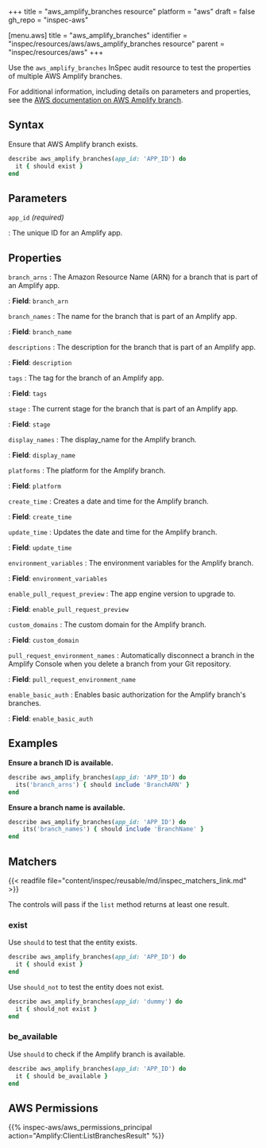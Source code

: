 +++
title = "aws_amplify_branches resource"
platform = "aws"
draft = false
gh_repo = "inspec-aws"

[menu.aws]
title = "aws_amplify_branches"
identifier = "inspec/resources/aws/aws_amplify_branches resource"
parent = "inspec/resources/aws"
+++

Use the `aws_amplify_branches` InSpec audit resource to test the properties of multiple AWS Amplify branches.

For additional information, including details on parameters and properties, see the [AWS documentation on AWS Amplify branch](https://docs.aws.amazon.com/amplify/latest/APIReference/API_App.html).

## Syntax

Ensure that AWS Amplify branch exists.

```ruby
describe aws_amplify_branches(app_id: 'APP_ID') do
  it { should exist }
end
```

## Parameters

`app_id` _(required)_

: The unique ID for an Amplify app.

## Properties

`branch_arns`
: The Amazon Resource Name (ARN) for a branch that is part of an Amplify app.

: **Field**: `branch_arn`

`branch_names`
: The name for the branch that is part of an Amplify app.

: **Field**: `branch_name`

`descriptions`
: The description for the branch that is part of an Amplify app.

: **Field**: `description`

`tags`
: The tag for the branch of an Amplify app.

: **Field**: `tags`

`stage`
: The current stage for the branch that is part of an Amplify app.

: **Field**: `stage`

`display_names`
: The display_name for the Amplify branch.

: **Field**: `display_name`

`platforms`
: The platform for the Amplify branch.

: **Field**: `platform`

`create_time`
: Creates a date and time for the Amplify branch.

: **Field**: `create_time`

`update_time`
: Updates the date and time for the Amplify branch.

: **Field**: `update_time`

`environment_variables`
: The environment variables for the Amplify branch.

: **Field**: `environment_variables`

`enable_pull_request_preview`
: The app engine version to upgrade to.

: **Field**: `enable_pull_request_preview`

`custom_domains`
: The custom domain for the Amplify branch.

: **Field**: `custom_domain`

`pull_request_environment_names`
: Automatically disconnect a branch in the Amplify Console when you delete a branch from your Git repository.

: **Field**: `pull_request_environment_name`

`enable_basic_auth`
: Enables basic authorization for the Amplify branch's branches.

: **Field**: `enable_basic_auth`

## Examples

**Ensure a branch ID is available.**

```ruby
describe aws_amplify_branches(app_id: 'APP_ID') do
  its('branch_arns') { should include 'BranchARN' }
end
```

**Ensure a branch name is available.**

```ruby
describe aws_amplify_branches(app_id: 'APP_ID') do
    its('branch_names') { should include 'BranchName' }
end
```

## Matchers

{{< readfile file="content/inspec/reusable/md/inspec_matchers_link.md" >}}

The controls will pass if the `list` method returns at least one result.

### exist

Use `should` to test that the entity exists.

```ruby
describe aws_amplify_branches(app_id: 'APP_ID') do
  it { should exist }
end
```

Use `should_not` to test the entity does not exist.

```ruby
describe aws_amplify_branches(app_id: 'dummy') do
  it { should_not exist }
end
```

### be_available

Use `should` to check if the Amplify branch is available.

```ruby
describe aws_amplify_branches(app_id: 'APP_ID') do
  it { should be_available }
end
```

## AWS Permissions

{{% inspec-aws/aws_permissions_principal action="Amplify:Client:ListBranchesResult" %}}
